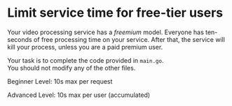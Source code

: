 # Limit service time for free-tier users

Your video processing service has a *freemium* model. 
Everyone has ten-seconds of free processing time on your service. 
After that, the service will kill your process, unless you are a paid premium user.

Your task is to complete the code provided in `main.go`.  
You should not modify any of the other files.

Beginner Level: 10s max per request

Advanced Level: 10s max per user (accumulated)

